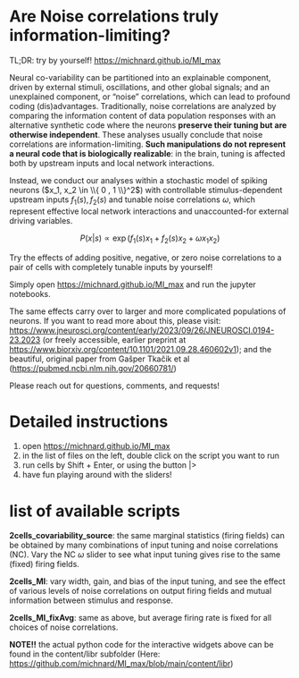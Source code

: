 # Are Noise correlations truly information-limiting?
TL;DR: try by yourself! https://michnard.github.io/MI_max

Neural co-variability can be partitioned into an explainable component, driven by external stimuli, oscillations, and other global signals; and an unexplained component, or “noise” correlations, which can lead to profound coding (dis)advantages.
Traditionally, noise correlations are analyzed by comparing the information content of data population responses with an alternative synthetic code where the neurons **preserve their tuning but are otherwise independent**. 
These analyses usually conclude that noise correlations are information-limiting. **Such manipulations do not represent a neural code that is biologically realizable**: in the brain, tuning is affected both by upstream inputs and local network interactions. 

Instead, we conduct our analyses within a stochastic model of spiking neurons ($x_1, x_2 \in \\{ 0 , 1 \\}^2$) with controllable stimulus-dependent upstream inputs $f_1(s),f_2(s)$ and tunable noise correlations $\omega$, which represent effective local network interactions and unaccounted-for external driving variables.

$$P(x | s) \propto \exp (f_1(s)x_1 + f_2(s)x_2 + \omega x_1x_2)$$

Try the effects of adding positive, negative, or zero noise correlations to a pair of cells with completely tunable inputs by yourself!

Simply open https://michnard.github.io/MI_max and run the jupyter notebooks.

The same effects carry over to larger and more complicated populations of neurons. If you want to read more about this, please visit: https://www.jneurosci.org/content/early/2023/09/26/JNEUROSCI.0194-23.2023 (or freely accessible, earlier preprint at https://www.biorxiv.org/content/10.1101/2021.09.28.460602v1); and the beautiful, original paper from Gašper Tkačik et al (https://pubmed.ncbi.nlm.nih.gov/20660781/)

Please reach out for questions, comments, and requests!

# Detailed instructions

1) open https://michnard.github.io/MI_max
2) in the list of files on the left, double click on the script you want to run
3) run cells by Shift + Enter, or using the button |>
4) have fun playing around with the sliders!

# list of available scripts

**2cells_covariability_source**: the same marginal statistics (firing fields) can be obtained by many combinations of input tuning and noise correlations (NC). Vary the NC $\omega$ slider to see what input tuning gives rise to the same (fixed) firing fields. 

**2cells_MI**: vary width, gain, and bias of the input tuning, and see the effect of various levels of noise correlations on output firing fields and mutual information between stimulus and response.

**2cells_MI_fixAvg**: same as above, but average firing rate is fixed for all choices of noise correlations.

**NOTE!!** the actual python code for the interactive widgets above can be found in the content/libr subfolder (Here: https://github.com/michnard/MI_max/blob/main/content/libr)
